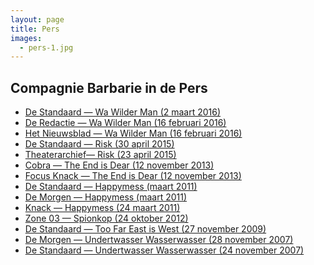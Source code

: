```yaml
---
layout: page
title: Pers
images:
  - pers-1.jpg
---
```

<style>
  #main {
    background: #010302 url({{ site.baseurl }}/img/pers-background.jpg) no-repeat top left;
  }

  #content {
    color: #fff;
  }
</style>

## Compagnie Barbarie in de Pers
- <a href="/pers/2016-03-02-wa-wilder-man-de-standaard.pdf">De Standaard — Wa Wilder Man (2 maart 2016)</a>
- <a href="https://vimeo.com/155807523">De Redactie — Wa Wilder Man (16 februari 2016)</a>
- <a href="/pers/2016-02-16-wa-wilder-man-het-nieuwsblad.pdf">Het Nieuwsblad — Wa Wilder Man (16 februari 2016)</a>
- <a href="/pers/2015-04-30-risk-de-standaard.pdf">De Standaard — Risk (30 april 2015)</a>
- <a href="/pers/2015-04-23-risk-theaterarchief.pdf">Theaterarchief— Risk (23 april 2015)</a>
- <a href="/pers/2013-11-12-the-end-is-dear-cobra.pdf">Cobra — The End is Dear (12 november 2013)</a>
- <a href="/pers/2013-11-12-the-end-is-dear-focus-knack.pdf">Focus Knack — The End is Dear (12 november 2013)</a>
- <a href="/pers/2011-03-happymess-de-standaard.pdf">De Standaard — Happymess (maart 2011)</a>
- <a href="/pers/2011-03-happymess-de-morgen.pdf">De Morgen — Happymess (maart 2011)</a>
- <a href="/pers/2011-03-24-happymess-knack.pdf">Knack — Happymess (24 maart 2011)</a>
- <a href="/pers/2012-10-24-spionkop-zone-03.pdf">Zone 03 — Spionkop (24 oktober 2012)</a>
- <a href="/pers/2009-11-27-tfeiw-de-standaard.pdf">De Standaard — Too Far East is West (27 november 2009)</a>
- <a href="/pers/2007-11-28-uww-de-morgen.pdf">De Morgen — Undertwasser Wasserwasser (28 november 2007)</a>
- <a href="/pers/2007-11-24-uww-de-standaard.pdf">De Standaard — Undertwasser Wasserwasser (24 november 2007)</a>
